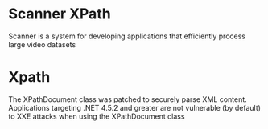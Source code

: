 # Scanner XPath 
Scanner is a system for developing applications that efficiently process large video datasets

# Xpath
The XPathDocument class was patched to securely parse XML content. Applications targeting .NET 4.5.2 and greater are not vulnerable (by default) to XXE attacks when using the XPathDocument class
